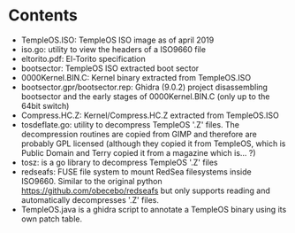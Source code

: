 # Contents
- TempleOS.ISO: TempleOS ISO image as of april 2019
- iso.go: utility to view the headers of a ISO9660 file
- eltorito.pdf: El-Torito specification
- bootsector: TempleOS ISO extracted boot sector
- 0000Kernel.BIN.C: Kernel binary extracted from TempleOS.ISO
- bootsector.gpr/bootsector.rep: Ghidra (9.0.2) project disassembling bootsector and the early stages of 0000Kernel.BIN.C (only up to the 64bit switch)
- Compress.HC.Z: Kernel/Compress.HC.Z extracted from TempleOS.ISO
- tosdeflate.go: utility to decompress TempleOS '.Z' files. The decompression routines are copied from GIMP and therefore are probably GPL licensed (although they copied it from TempleOS, which is Public Domain and Terry copied it from a magazine which is... ?)
- tosz: is a go library to decompress TempleOS '.Z' files
- redseafs: FUSE file system to mount RedSea filesystems inside ISO9660. Similar to the original python https://github.com/obecebo/redseafs but only supports reading and automatically decompresses '.Z' files.
- TempleOS.java is a ghidra script to annotate a TempleOS binary using its own patch table.
